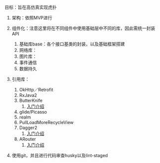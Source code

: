 目标：旨在高仿真实现虎扑



1. 架构：依照MVP进行
2. 组件化：注意这里将在不同组件中使用基础层中不同的库，因此需统一封装API
    1. 基础库base：各个接口基类的封装，以及基础框架搭建
    2. 网络库：
    3. 图片库：
    4. 事件通信
    5. 数据持久

3. 引用库：
    1. OkHttp／Retrofit
    2. RxJava2
    3. ButterKnife
        1. [入门介绍](https://github.com/JakeWharton/butterknife)
    4. glide/Picasso
    5. realm
    6. PullLoadMoreRecycleView
    7. Dagger2
        1. [入门介绍](http://www.jianshu.com/p/65737ac39c44)
    8. ARouter
        1. [入门介绍](https://github.com/alibaba/ARouter)
3. 使用git，并且进行代码审查husky以及lint-staged